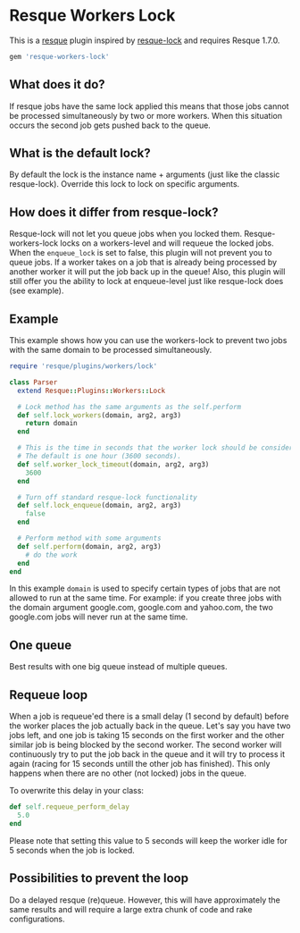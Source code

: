 # Resque Workers Lock
This is a [resque](https://github.com/defunkt/resque) plugin inspired by [resque-lock](https://github.com/defunkt/resque-lock) and requires Resque 1.7.0.

``` ruby
gem 'resque-workers-lock'
```

## What does it do?
If resque jobs have the same lock applied this means that those jobs cannot be processed simultaneously by two or more workers. When this situation occurs the second job gets pushed back to the queue.

## What is the default lock?
By default the lock is the instance name + arguments (just like the classic resque-lock). Override this lock to lock on specific arguments.

## How does it differ from resque-lock?
Resque-lock will not let you queue jobs when you locked them. Resque-workers-lock locks on a workers-level and will requeue the locked jobs. When the `enqueue_lock` is set to false, this plugin will not prevent you to queue jobs. If a worker takes on a job that is already being processed by another worker it will put the job back up in the queue! Also, this plugin will still offer you the ability to lock at enqueue-level just like resque-lock does (see example).

## Example
This example shows how you can use the workers-lock to prevent two jobs with the same domain to be processed simultaneously.

``` ruby
require 'resque/plugins/workers/lock'

class Parser
  extend Resque::Plugins::Workers::Lock

  # Lock method has the same arguments as the self.perform
  def self.lock_workers(domain, arg2, arg3)
    return domain
  end

  # This is the time in seconds that the worker lock should be considered valid.
  # The default is one hour (3600 seconds).
  def self.worker_lock_timeout(domain, arg2, arg3)
    3600
  end

  # Turn off standard resque-lock functionality
  def self.lock_enqueue(domain, arg2, arg3)
    false
  end

  # Perform method with some arguments
  def self.perform(domain, arg2, arg3)
    # do the work
  end
end
```

In this example `domain` is used to specify certain types of jobs that are not allowed to run at the same time. For example: if you create three jobs with the domain argument google.com, google.com and yahoo.com, the two google.com jobs will never run at the same time.

## One queue
Best results with one big queue instead of multiple queues.

## Requeue loop
When a job is requeue'ed there is a small delay (1 second by default) before the worker places the job actually back in the queue. Let's say you have two jobs left, and one job is taking 15 seconds on the first worker and the other similar job is being blocked by the second worker. The second worker will continuously try to put the job back in the queue and it will try to process it again (racing for 15 seconds untill the other job has finished). This only happens when there are no other (not locked) jobs in the queue.

To overwrite this delay in your class:
``` ruby
def self.requeue_perform_delay
  5.0
end
```

Please note that setting this value to 5 seconds will keep the worker idle for 5 seconds when the job is locked.

## Possibilities to prevent the loop
Do a delayed resque (re)queue. However, this will have approximately the same results and will require a large extra chunk of code and rake configurations.

